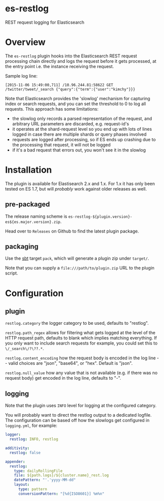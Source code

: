 # es-restlog

REST request logging for Elasticsearch

# Overview

The `es-restlog` plugin hooks into the Elasticsearch REST request processing chain directly and logs the request before it gets processed, at the entry point i.e. the instance receiving the request.

Sample log line:

```
[2015-11-06 15:49:00,711] /10.96.244.81:58622 GET /twitter/tweet/_search {"query":{"term":{"user":"kimchy"}}}
```

Note that Elasticsearch provides the 'slowlog' mechanism for capturing index or search requests, and you can set the threshold to 0 to log all requests. This approach has some limitations:
  * the slowlog only records a parsed representation of the request, and arbitrary URL parameters are discarded, e.g. request-id's
  * it operates at the shard-request level so you end up with lots of lines logged in case there are multiple shards or query phases involved
  * requests are logged after processing, so if ES ends up crashing due to the processing that request, it will not be logged
  * if it's a bad request that errors out, you won't see it in the slowlog

# Installation

The plugin is available for Elastisearch 2.x and 1.x. For 1.x it has only been tested on ES 1.7, but will _probably_ work against older releases as well.

## pre-packaged

The release naming scheme is `es-restlog-${plugin.version}-es${es.major.version}.zip`.

Head over to `Releases` on Github to find the latest plugin package.

## packaging

Use the [sbt](http://www.scala-sbt.org/#install) target `pack`, which will generate a plugin zip under `target/`.

Note that you can supply a `file:///path/to/plugin.zip` URL to the plugin script. 

# Configuration

## plugin

`restlog.category` the logger category to be used, defaults to "restlog".

`restlog.path_regex` allows for filtering what gets logged at the level of the HTTP request path, defaults to blank which implies matching everything. If you only want to include search requests for example, you could set this to `\/_search\/?\??.*`.
 
`restlog.content_encoding` how the request body is encoded in the log line -- valid choices are "json", "base64", or "hex". Default is "json".

`restlog.null_value` how any value that is not available (e.g. if there was no request body) get encoded in the log line, defaults to "-".

## logging

Note that the plugin uses `INFO` level for logging at the configured category.

You will probably want to direct the restlog output to a dedicated logfile. The configuration can be based off how the slowlogs get configured in `logging.yml`, for example:

```yaml
logger:
  restlog: INFO, restlog

additivity:
  restlog: false

appender:
  restlog:
    type: dailyRollingFile
    file: ${path.logs}/${cluster.name}_rest.log
    datePattern: "'.'yyyy-MM-dd"
    layout:
      type: pattern
      conversionPattern: "[%d{ISO8601}] %m%n"
```
